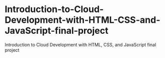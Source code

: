 # Introduction-to-Cloud-Development-with-HTML-CSS-and-JavaScript-final-project
Introduction to Cloud Development with HTML, CSS, and JavaScript final project

